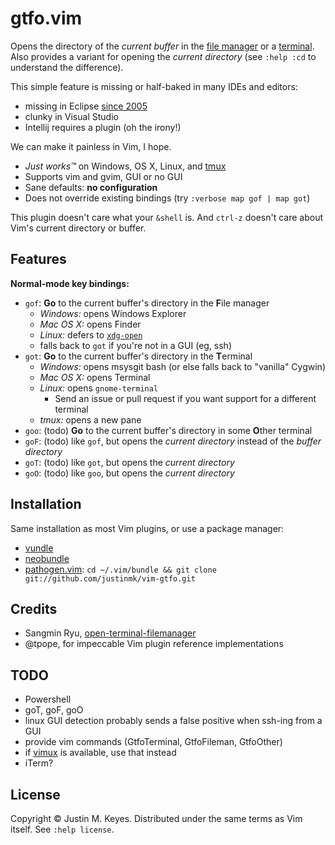 # gtfo.vim

Opens the directory of the *current buffer* in the [file manager](http://en.wikipedia.org/wiki/File_manager#Examples) 
or a [terminal](http://en.wikipedia.org/wiki/Terminal_emulator). Also provides 
a variant for opening the *current directory* (see `:help :cd` to understand the 
difference).

This simple feature is missing or half-baked in many IDEs and editors:
* missing in Eclipse [since 2005](https://bugs.eclipse.org/bugs/show_bug.cgi?id=107436)
* clunky in Visual Studio
* Intellij requires a plugin (oh the irony!)

We can make it painless in Vim, I hope.
* *Just works™* on Windows, OS X, Linux, and [tmux](http://tmux.sourceforge.net/)
* Supports vim and gvim, GUI or no GUI
* Sane defaults: **no configuration**
* Does not override existing bindings (try `:verbose map gof | map got`)

This plugin doesn't care what your `&shell` is. And `ctrl-z` doesn't care 
about Vim's current directory or buffer.

## Features

**Normal-mode key bindings:**
* `gof`: **Go** to the current buffer's directory in the **F**ile manager 
    * *Windows:* opens Windows Explorer
    * *Mac OS X:* opens Finder
    * *Linux:* defers to [`xdg-open`](http://portland.freedesktop.org/xdg-utils-1.0/xdg-open.html)
    * falls back to `got` if you're not in a GUI (eg, ssh)
* `got`: **Go** to the current buffer's directory in the **T**erminal
    * *Windows:* opens msysgit bash (or else falls back to "vanilla" Cygwin)
    * *Mac OS X:* opens Terminal
    * *Linux:* opens `gnome-terminal`
        * Send an issue or pull request if you want support for a different terminal
    * *tmux:* opens a new pane
* `goo`: (todo) **Go** to the current buffer's directory in some **O**ther terminal
* `goF`: (todo) like `gof`, but opens the *current directory* instead of the *buffer directory*
* `goT`: (todo) like `got`, but opens the *current directory*
* `goO`: (todo) like `goo`, but opens the *current directory*

## Installation

Same installation as most Vim plugins, or use a package manager:

* [vundle](https://github.com/gmarik/vundle)
* [neobundle](https://github.com/Shougo/neobundle.vim)
* [pathogen.vim](https://github.com/tpope/vim-pathogen):
  `cd ~/.vim/bundle && git clone git://github.com/justinmk/vim-gtfo.git`

## Credits

* Sangmin Ryu, [open-terminal-filemanager](http://www.vim.org/scripts/script.php?script_id=2896)
* @tpope, for impeccable Vim plugin reference implementations

## TODO

* Powershell
* goT, goF, goO
* linux GUI detection probably sends a false positive when ssh-ing from a GUI
* provide vim commands (GtfoTerminal, GtfoFileman, GtfoOther)
* if [vimux](https://github.com/benmills/vimux) is available, use that instead
* iTerm?

## License

Copyright © Justin M. Keyes. Distributed under the same terms as Vim itself.
See `:help license`.

